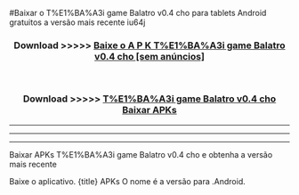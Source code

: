 #Baixar o T%E1%BA%A3i game Balatro v0.4 cho   para tablets Android gratuitos a versão mais recente iu64j


<div align="center">
<h3>Download >>>>> <a href="https://pt-web.web.app/?pt= T%E1%BA%A3i game Balatro v0.4 cho ">Baixe o A P K T%E1%BA%A3i game Balatro v0.4 cho  [sem anúncios]</a></h3><br>

<h3>Download >>>>> <a href="https://pt-web.web.app/?pt= T%E1%BA%A3i game Balatro v0.4 cho ">T%E1%BA%A3i game Balatro v0.4 cho  Baixar APKs</a></h3>
</div>

----------------------------------------------------------

----------------------------------------------------------

----------------------------------------------------------

Baixar APKs T%E1%BA%A3i game Balatro v0.4 cho  e obtenha a versão mais recente

Baixe o aplicativo. {title} APKs O nome é a versão para .Android.


